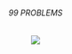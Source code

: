 <h6 align="center">99 PROBLEMS</h6>
<p align="center">
  <img src="https://wiki.haskell.org/wikistatic/haskellwiki_logo.png">
</p>

